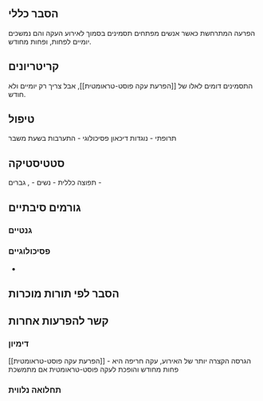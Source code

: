 ## הסבר כללי 
הפרעה המתרחשת כאשר אנשים מפתחים תסמינים בסמוך לאירוע העקה והם נמשכים יומיים לפחות, ופחות מחודש.

## קריטריונים
התסמינים דומים לאלו של [[הפרעת עקה פוסט-טראומטית]], אבל צריך רק יומיים ולא חודש.
## טיפול
תרופתי - נוגדות דיכאון
פסיכולוגי - התערבות בשעת משבר

## סטטיסטיקה
תפוצה כללית - 
נשים - , גברים - 
## גורמים סיבתיים
### גנטיים
### פסיכולוגיים
* 
## הסבר לפי תורות מוכרות


## קשר להפרעות אחרות

### דימיון

[[הפרעת עקה פוסט-טראומטית]] - הגרסה הקצרה יותר של האירוע, עקה חריפה היא פחות מחודש והופכת לעקה פוסט-טראומטית אם מתמשכת
### תחלואה נלווית
